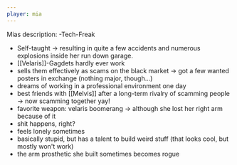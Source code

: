 ```yaml
---
player: mia
---
```


Mias description:
-Tech-Freak 
- Self-taught -> resulting in quite a few accidents and numerous explosions inside her run down garage.
- [[Velaris]]-Gagdets hardly ever work
- sells them effectively as scams on the black market -> got a few wanted posters in exchange (nothing major, though...)
- dreams of working in a professional environment one day
- best friends with [[Melvis]] after a long-term rivalry of scamming people -> now scamming together yay!
- favorite weapon: velaris boomerang -> although she lost her right arm because of it 
- shit happens, right?
- feels lonely sometimes 
- basically stupid, but has a talent to build weird stuff (that looks cool, but mostly won't work)
- the arm prosthetic she built sometimes becomes rogue


